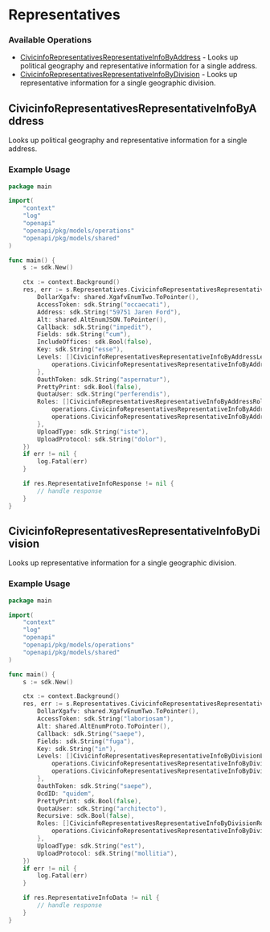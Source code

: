 # Representatives

### Available Operations

* [CivicinfoRepresentativesRepresentativeInfoByAddress](#civicinforepresentativesrepresentativeinfobyaddress) - Looks up political geography and representative information for a single address.
* [CivicinfoRepresentativesRepresentativeInfoByDivision](#civicinforepresentativesrepresentativeinfobydivision) - Looks up representative information for a single geographic division.

## CivicinfoRepresentativesRepresentativeInfoByAddress

Looks up political geography and representative information for a single address.

### Example Usage

```go
package main

import(
	"context"
	"log"
	"openapi"
	"openapi/pkg/models/operations"
	"openapi/pkg/models/shared"
)

func main() {
    s := sdk.New()

    ctx := context.Background()
    res, err := s.Representatives.CivicinfoRepresentativesRepresentativeInfoByAddress(ctx, operations.CivicinfoRepresentativesRepresentativeInfoByAddressRequest{
        DollarXgafv: shared.XgafvEnumTwo.ToPointer(),
        AccessToken: sdk.String("occaecati"),
        Address: sdk.String("59751 Jaren Ford"),
        Alt: shared.AltEnumJSON.ToPointer(),
        Callback: sdk.String("impedit"),
        Fields: sdk.String("cum"),
        IncludeOffices: sdk.Bool(false),
        Key: sdk.String("esse"),
        Levels: []CivicinfoRepresentativesRepresentativeInfoByAddressLevelsEnum{
            operations.CivicinfoRepresentativesRepresentativeInfoByAddressLevelsEnumLocality,
        },
        OauthToken: sdk.String("aspernatur"),
        PrettyPrint: sdk.Bool(false),
        QuotaUser: sdk.String("perferendis"),
        Roles: []CivicinfoRepresentativesRepresentativeInfoByAddressRolesEnum{
            operations.CivicinfoRepresentativesRepresentativeInfoByAddressRolesEnumHighestCourtJudge,
            operations.CivicinfoRepresentativesRepresentativeInfoByAddressRolesEnumHeadOfGovernment,
        },
        UploadType: sdk.String("iste"),
        UploadProtocol: sdk.String("dolor"),
    })
    if err != nil {
        log.Fatal(err)
    }

    if res.RepresentativeInfoResponse != nil {
        // handle response
    }
}
```

## CivicinfoRepresentativesRepresentativeInfoByDivision

Looks up representative information for a single geographic division.

### Example Usage

```go
package main

import(
	"context"
	"log"
	"openapi"
	"openapi/pkg/models/operations"
	"openapi/pkg/models/shared"
)

func main() {
    s := sdk.New()

    ctx := context.Background()
    res, err := s.Representatives.CivicinfoRepresentativesRepresentativeInfoByDivision(ctx, operations.CivicinfoRepresentativesRepresentativeInfoByDivisionRequest{
        DollarXgafv: shared.XgafvEnumTwo.ToPointer(),
        AccessToken: sdk.String("laboriosam"),
        Alt: shared.AltEnumProto.ToPointer(),
        Callback: sdk.String("saepe"),
        Fields: sdk.String("fuga"),
        Key: sdk.String("in"),
        Levels: []CivicinfoRepresentativesRepresentativeInfoByDivisionLevelsEnum{
            operations.CivicinfoRepresentativesRepresentativeInfoByDivisionLevelsEnumLocality,
            operations.CivicinfoRepresentativesRepresentativeInfoByDivisionLevelsEnumRegional,
        },
        OauthToken: sdk.String("saepe"),
        OcdID: "quidem",
        PrettyPrint: sdk.Bool(false),
        QuotaUser: sdk.String("architecto"),
        Recursive: sdk.Bool(false),
        Roles: []CivicinfoRepresentativesRepresentativeInfoByDivisionRolesEnum{
            operations.CivicinfoRepresentativesRepresentativeInfoByDivisionRolesEnumOtherRole,
        },
        UploadType: sdk.String("est"),
        UploadProtocol: sdk.String("mollitia"),
    })
    if err != nil {
        log.Fatal(err)
    }

    if res.RepresentativeInfoData != nil {
        // handle response
    }
}
```
